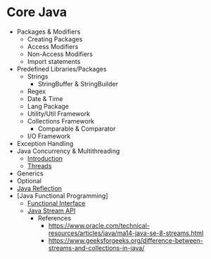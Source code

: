 # Core Java

* Packages & Modifiers
  * Creating Packages
  * Access Modifiers
  * Non-Access Modifiers
  * Import statements
* Predefined Libraries/Packages
  * Strings
    * StringBuffer & StringBuilder
  * Regex
  * Date & Time
  * Lang Package
  * Utility/Util Framework
  * Collections Framework
    * Comparable & Comparator
  * I/O Framework
* Exception Handling
* Java Concurrency & Multithreading
  * [Introduction](ConcurrencyAndMultithreading/ConcurrencyAndMultithreading.md)
  * [Threads](ConcurrencyAndMultithreading/Threads.md)
* Generics
* Optional
* [Java Reflection](JavaReflection)
* [Java Functional Programming]
  * [Functional Interface](FunctionalInterface/DoMath.java)
  * [Java Stream API](Streams/Streams.ipynb)
    * References
      * https://www.oracle.com/technical-resources/articles/java/ma14-java-se-8-streams.html
      * https://www.geeksforgeeks.org/difference-between-streams-and-collections-in-java/
